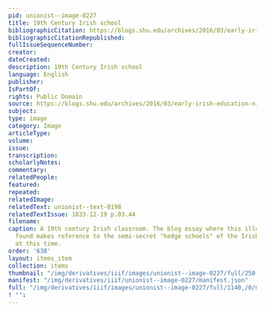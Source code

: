 ```yaml
---
pid: unionist--image-0227
title: 19th Century Irish school
bibliographicCitation: https://blogs.shu.edu/archives/2016/03/early-irish-education-nineteenth-century-how-to-guide-books/
bibliographicCitationRepublished: 
fullIssueSequenceNumber: 
creator: 
dateCreated: 
description: 19th Century Irish school
language: English
publisher: 
IsPartOf: 
rights: Public Domain
source: https://blogs.shu.edu/archives/2016/03/early-irish-education-nineteenth-century-how-to-guide-books/
subject: 
type: image
category: Image
articleType: 
volume: 
issue: 
transcription: 
scholarlyNotes: 
commentary: 
relatedPeople: 
featured: 
repeated: 
relatedImage: 
relatedText: unionist--text-0198
relatedTextIssue: 1833-12-19 p.03.44
filename: 
caption: A 19th century Irish classroom. The blog essay where this illustration was
  found makes reference to the semi-secret "hedge schools" of the Irish Catholics
  at this time.
order: '638'
layout: items_item
collection: items
thumbnail: "/img/derivatives/iiif/images/unionist--image-0227/full/250,/0/default.jpg"
manifest: "/img/derivatives/iiif/unionist--image-0227/manifest.json"
full: "/img/derivatives/iiif/images/unionist--image-0227/full/1140,/0/default.jpg"
! '': 
---
```

